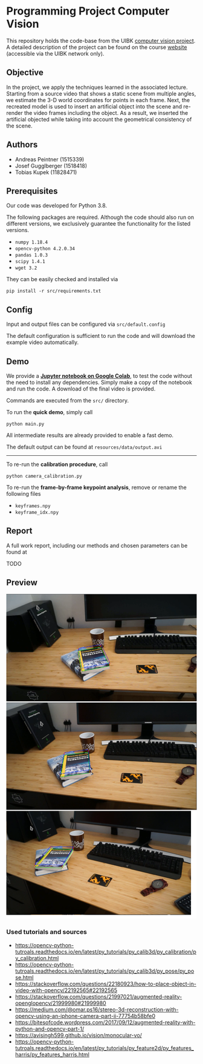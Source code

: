 # Programming Project Computer Vision

This repository holds the code-base from the UIBK [computer vision project](https://orawww.uibk.ac.at/public_prod/owa/lfuonline_lv.details?sem_id_in=20S&lvnr_id_in=703612). A detailed description of the project can be found on the course [website ](https://iis.uibk.ac.at/courses/2020s/703612) (accessible via the UIBK network only).

## Objective 

In the project, we apply the techniques learned in the associated lecture. Starting from a source video that shows a static scene from multiple angles, we estimate the 3-D world coordinates for points in each frame. Next, the recreated model is used to insert an artificial object into the scene and re-render the video frames including the object. As a result, we inserted the artificial objected while taking into account the geometrical consistency of the scene.

## Authors
- Andreas Peintner (1515339)
- Josef Gugglberger (1518418)
- Tobias Kupek (11828471)

## Prerequisites

Our code was developed for Python 3.8.

The following packages are required.
Although the code should also run on different versions, we exclusively guarantee the functionality for the listed versions.

- `numpy 1.18.4`
- `opencv-python 4.2.0.34`
- `pandas 1.0.3`
- `scipy 1.4.1`
- `wget 3.2`

They can be easily checked and installed via
```
pip install -r src/requirements.txt
```


## Config

Input and output files can be configured via `src/default.config`

The default configuration is sufficient to run the code and will download the example video automatically.

## Demo

We provide a **[Jupyter notebook on Google Colab](https://colab.research.google.com/drive/1iBBZnpQBInIY_H4Xb1wP-FdoRGKzCoxQ?usp=sharing)**, to test the code without the need to install any dependencies. Simply make a copy of the notebook and run the code. A download of the final video is provided.

Commands are executed from the `src/` directory.

To run the **quick demo**, simply call
```
python main.py
```

All intermediate results are already provided to enable a fast demo.

The default output can be found at `resources/data/output.avi`

---

To re-run the **calibration procedure**, call
```
python camera_calibration.py
```

To re-run the **frame-by-frame keypoint analysis**, remove or rename the following files
- `keyframes.npy`
- `keyframe_idx.npy`

## Report

A full work report, including our methods and chosen parameters can be found at

TODO

## Preview

![1.png](resources/1.png)
![2.png](resources/2.png)
![3.png](resources/3.png)

### Used tutorials and sources
- https://opencv-python-tutroals.readthedocs.io/en/latest/py_tutorials/py_calib3d/py_calibration/py_calibration.html
- https://opencv-python-tutroals.readthedocs.io/en/latest/py_tutorials/py_calib3d/py_pose/py_pose.html
- https://stackoverflow.com/questions/22180923/how-to-place-object-in-video-with-opencv/22192565#22192565
- https://stackoverflow.com/questions/21997021/augmented-reality-openglopencv/21999980#21999980
- https://medium.com/@omar.ps16/stereo-3d-reconstruction-with-opencv-using-an-iphone-camera-part-ii-77754b58bfe0
- https://bitesofcode.wordpress.com/2017/09/12/augmented-reality-with-python-and-opencv-part-1/
- https://avisingh599.github.io/vision/monocular-vo/
- https://opencv-python-tutroals.readthedocs.io/en/latest/py_tutorials/py_feature2d/py_features_harris/py_features_harris.html